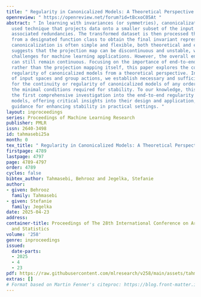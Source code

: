 ```yaml
---
title: " Regularity in Canonicalized Models: A Theoretical Perspective "
openreview: " https://openreview.net/forum?id=tBcxoC05At "
abstract: " In learning with invariances (or symmetries), canonicalization is a widely
  used technique that projects data onto a smaller subset of the input space to reduce
  associated redundancies. The transformed dataset is then processed through a function
  from a designated function class to obtain the final invariant representation. Although
  canonicalization is often simple and flexible, both theoretical and empirical evidence
  suggests that the projection map can be discontinuous and unstable, which poses
  challenges for machine learning applications. However, the overall end-to-end representation
  can still remain continuous. Focusing on the importance of end-to-end regularity
  rather than the projection mapping itself, this paper explores the continuity and
  regularity of canonicalized models from a theoretical perspective. In a broad setting
  of input spaces and group actions, we establish necessary and sufficient conditions
  for the continuity or regularity of canonicalized models of any order, thereby characterizing
  the minimal conditions required for stability. To our knowledge, this represents
  the first comprehensive investigation into the end-to-end regularity of canonicalized
  models, offering critical insights into their design and application, as well as
  guidance for enhancing stability in practical settings. "
layout: inproceedings
series: Proceedings of Machine Learning Research
publisher: PMLR
issn: 2640-3498
id: tahmasebi25a
month: 0
tex_title: " Regularity in Canonicalized Models: A Theoretical Perspective "
firstpage: 4789
lastpage: 4797
page: 4789-4797
order: 4789
cycles: false
bibtex_author: Tahmasebi, Behrooz and Jegelka, Stefanie
author:
- given: Behrooz
  family: Tahmasebi
- given: Stefanie
  family: Jegelka
date: 2025-04-23
address:
container-title: Proceedings of The 28th International Conference on Artificial Intelligence
  and Statistics
volume: '258'
genre: inproceedings
issued:
  date-parts:
  - 2025
  - 4
  - 23
pdf: https://raw.githubusercontent.com/mlresearch/v258/main/assets/tahmasebi25a/tahmasebi25a.pdf
extras: []
# Format based on Martin Fenner's citeproc: https://blog.front-matter.io/posts/citeproc-yaml-for-bibliographies/
---
```

